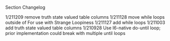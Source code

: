 Section Changelog

1/211209 remove truth state valued table columns
1/211128 move while loops outside of For use with Strange Loopiness
1/211127 add while loops
1/211003 add truth state valued table columns
1/210928 Use I6-native do-until loop; prior implementation could break with multiple until loops

